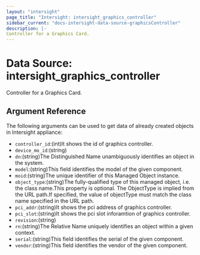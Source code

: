 ```yaml
---
layout: "intersight"
page_title: "Intersight: intersight_graphics_controller"
sidebar_current: "docs-intersight-data-source-graphicsController"
description: |-
Controller for a Graphics Card.
---
```


# Data Source: intersight_graphics_controller
Controller for a Graphics Card.
## Argument Reference
The following arguments can be used to get data of already created objects in Intersight appliance:
* `controller_id`:(int)It shows the id of graphics controller.
* `device_mo_id`:(string)
* `dn`:(string)The Distinguished Name unambiguously identifies an object in the system.
* `model`:(string)This field identifies the model of the given component.
* `moid`:(string)The unique identifier of this Managed Object instance.
* `object_type`:(string)The fully-qualified type of this managed object, i.e. the class name.This property is optional. The ObjectType is implied from the URL path.If specified, the value of objectType must match the class name specified in the URL path.
* `pci_addr`:(string)It shows the pci address of graphics controller.
* `pci_slot`:(string)It shows the pci slot inforamtion of graphics controller.
* `revision`:(string)
* `rn`:(string)The Relative Name uniquely identifies an object within a given context.
* `serial`:(string)This field identifies the serial of the given component.
* `vendor`:(string)This field identifies the vendor of the given component.
